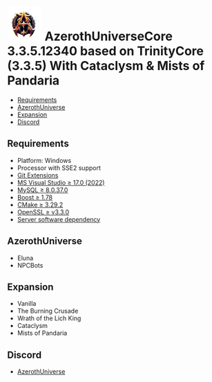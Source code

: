 # ![logo](AzerothUniverse.png) AzerothUniverseCore 3.3.5.12340 based on TrinityCore (3.3.5) With Cataclysm & Mists of Pandaria

* [Requirements](#requirements)
* [AzerothUniverse](#azerothuniverse)
* [Expansion](#expansion)
* [Discord](#discord)

## Requirements

+ Platform: Windows
+ Processor with SSE2 support
+ [Git Extensions](https://github.com/AzerothUniverseCore/AzerothUniverseDependency/blob/main/Dependency/server_software/Git/Git-2.45.0-64-bit.exe)
+ [MS Visual Studio ≥ 17.0 (2022)](https://github.com/AzerothUniverseCore/AzerothUniverseDependency/blob/main/Dependency/server_software/VisualStudio/VisualStudioSetup.exe)
+ [MySQL ≥ 8.0.37.0](https://github.com/AzerothUniverseCore/AzerothUniverseDependency/releases/tag/mysql-8.0.37.0)
+ [Boost ≥ 1.78](https://github.com/AzerothUniverseCore/AzerothUniverseDependency/releases/tag/boost_1_78_0)
+ [CMake ≥ 3.29.2](https://github.com/AzerothUniverseCore/AzerothUniverseDependency/blob/main/Dependency/server_software/CMake/cmake-3.29.2-windows-x86_64.msi)
+ [OpenSSL ≥ v3.3.0](https://github.com/AzerothUniverseCore/AzerothUniverseDependency/releases/tag/Win64OpenSSL-3_3_0)
+ [Server software dependency](https://github.com/AzerothUniverseCore/AzerothUniverseDependency)

## AzerothUniverse

- Eluna
- NPCBots

## Expansion

- Vanilla
- The Burning Crusade
- Wrath of the Lich King
- Cataclysm
- Mists of Pandaria

## Discord

+ [AzerothUniverse](https://discord.gg/9kfczSTdWk)
